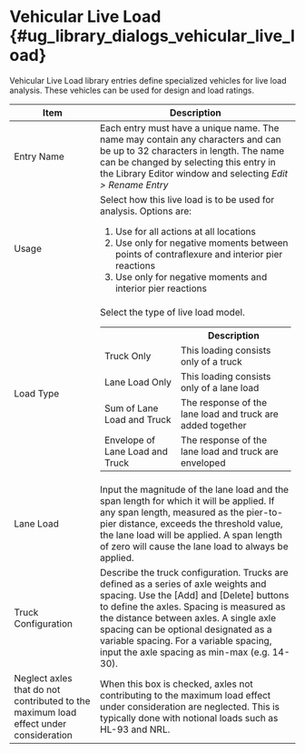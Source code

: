 Vehicular Live Load {#ug_library_dialogs_vehicular_live_load}
==============================================
Vehicular Live Load library entries define specialized vehicles for live load analysis. These vehicles can be used for design and load ratings.

Item | Description
----|-----
Entry Name | Each entry must have a unique name. The name may contain any characters and can be up to 32 characters in length. The name can be changed by selecting this entry in the Library Editor window and selecting *Edit > Rename Entry*
Usage | Select how this live load is to be used for analysis. Options are: <ol><li>Use for all actions at all locations</li><li>Use only for negative moments between points of contraflexure and interior pier reactions</li><li>Use only for negative moments and interior pier reactions</li></ol>
Load Type | Select the type of live load model. <table><tr><th></th><th>Description</th></tr><tr><td>Truck Only</td><td>This loading consists only of a truck</td></tr><tr><td>Lane Load Only</td><td>This loading consists only of a lane load</td></tr><tr><td>Sum of Lane Load and Truck</td><td>The response of the lane load and truck are added together</td></tr><tr><td>Envelope of Lane Load and Truck</td><td> The response of the lane load and truck are enveloped</td></tr></table>
Lane Load | Input the magnitude of the lane load and the span length for which it will be applied. If any span length, measured as the pier-to-pier distance, exceeds the threshold value, the lane load will be applied. A span length of zero will cause the lane load to always be applied.
Truck Configuration | Describe the truck configuration. Trucks are defined as a series of axle weights and spacing. Use the [Add] and [Delete] buttons to define the axles. Spacing is measured as the distance between axles. A single axle spacing can be optional designated as a variable spacing. For a variable spacing, input the axle spacing as min-max (e.g. 14-30). 
Neglect axles that do not contributed to the maximum load effect under consideration | When this box is checked, axles not contributing to the maximum load effect under consideration are neglected. This is typically done with notional loads such as HL-93 and NRL.


